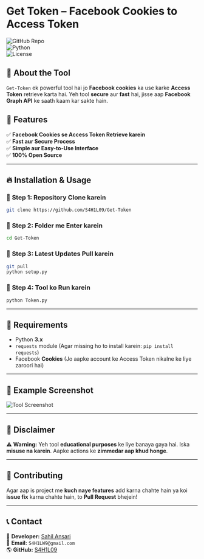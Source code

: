 # **Get Token – Facebook Cookies to Access Token**  

![GitHub Repo](https://img.shields.io/badge/GitHub-Repository-blue?style=for-the-badge&logo=github)  
![Python](https://img.shields.io/badge/Made%20With-Python-blue?style=for-the-badge&logo=python)  
![License](https://img.shields.io/github/license/S4H1L09/Get-Token?style=for-the-badge)  

## 🚀 **About the Tool**  
`Get-Token` ek powerful tool hai jo **Facebook cookies** ka use karke **Access Token** retrieve karta hai. Yeh tool **secure** aur **fast** hai, jisse aap **Facebook Graph API** ke saath kaam kar sakte hain.  

## 🎯 **Features**  
✅ **Facebook Cookies se Access Token Retrieve karein**  
✅ **Fast aur Secure Process**  
✅ **Simple aur Easy-to-Use Interface**  
✅ **100% Open Source**  

---

## 🔥 **Installation & Usage**  

### 🔹 **Step 1: Repository Clone karein**  
```bash
git clone https://github.com/S4H1L09/Get-Token
```

### 🔹 **Step 2: Folder me Enter karein**  
```bash
cd Get-Token
```

### 🔹 **Step 3: Latest Updates Pull karein**  
```bash
git pull
python setup.py 
```

### 🔹 **Step 4: Tool ko Run karein**  
```bash
python Token.py
```

---

## 📌 **Requirements**  
- Python **3.x**  
- `requests` module (Agar missing ho to install karein: `pip install requests`)  
- Facebook **Cookies** (Jo aapke account ke Access Token nikalne ke liye zaroori hai)  

---

## 🎯 **Example Screenshot**  
![Tool Screenshot](https://via.placeholder.com/800x400?text=Get-Token+Tool+Screenshot)  

---

## 🛑 **Disclaimer**  
⚠️ **Warning:** Yeh tool **educational purposes** ke liye banaya gaya hai. Iska **misuse na karein**. Aapke actions ke **zimmedar aap khud honge**.  

---

## 🤝 **Contributing**  
Agar aap is project me **kuch naye features** add karna chahte hain ya koi **issue fix** karna chahte hain, to **Pull Request** bhejein!  

---

## 📞 **Contact**  
💬 **Developer:** [Sahil Ansari](https://github.com/S4H1L09)  
📧 **Email:** `S4H1LW9@gmail.com `  
🌎 **GitHub:** [S4H1L09](https://github.com/S4H1L09)  

